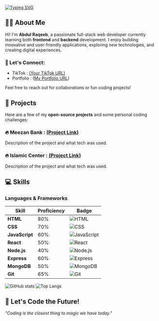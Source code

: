 [![Typing SVG](https://readme-typing-svg.herokuapp.com?font=Fira+Code&duration=4000&pause=1000&center=true&vCenter=true&width=500&lines=Hi+There!+I'm+Abdul+Raqeeb+👋;Full+Stack+Web+Developer+in+Progress+💻;Frontend+%26+Backend+Learner+🚀;Building+my+digital+brand%3A+TexonCoder+⚡;TexonCoder+%3D+Code+with+Purpose+%F0%9F%92%A7%E2%9C%A8)](https://git.io/typing-svg)


## 👨‍💻 About Me

Hi! I'm **Abdul Raqeeb**, a passionate full-stack web developer currently learning both **frontend** and **backend** development. I enjoy building innovative and user-friendly applications, exploring new technologies, and creating digital experiences.

### 💬 Let's Connect:
- TikTok  : [(Your TikTok URL)](https://www.tiktok.com/@alreadybroken108)
- Portfolio  : ([My Portfolio URL](https://abdul-raqeeb1.github.io/web-design-expert/))

Feel free to reach out for collaborations or fun coding projects!

## 🚀 Projects

Here are a few of my **open-source projects** and some personal coding challenges:

### 🔥 Meezan Bank  : [(Project Link)](https://abdul-raqeeb1.github.io/web-design-expert/Meezan%20WebSite/Index.html)  
Description of the project and what tech was used.

### 🔥 Islamic Center  : [(Project Link)](https://abdul-raqeeb1.github.io/web-design-expert/Project%20Ramzan%20Web%202025/Index.html)  
Description of the project and what tech was used.


## 💻 Skills

### **Languages & Frameworks**

| **Skill**          | **Proficiency**      | **Badge**                                                                 |
|--------------------|----------------------|---------------------------------------------------------------------------|
| **HTML**           | 80%                  | ![HTML](https://img.shields.io/badge/-HTML-E34F26?style=flat&logo=html5&logoColor=fff) |
| **CSS**            | 70%                  | ![CSS](https://img.shields.io/badge/-CSS-1572B6?style=flat&logo=css3&logoColor=fff) |
| **JavaScript**     | 60%                  | ![JavaScript](https://img.shields.io/badge/-JavaScript-F7DF1E?style=flat&logo=javascript&logoColor=fff) |
| **React**          | 50%                  | ![React](https://img.shields.io/badge/-React-61DAFB?style=flat&logo=react&logoColor=fff) |
| **Node.js**        | 40%                  | ![Node.js](https://img.shields.io/badge/-Node.js-339933?style=flat&logo=node.js&logoColor=fff) |
| **Express**        | 60%                  | ![Express](https://img.shields.io/badge/-Express-000000?style=flat&logo=express&logoColor=fff) |
| **MongoDB**        | 50%                  | ![MongoDB](https://img.shields.io/badge/-MongoDB-47A248?style=flat&logo=mongodb&logoColor=fff) |
| **Git**            | 65%                  | ![Git](https://img.shields.io/badge/-Git-F05032?style=flat&logo=git&logoColor=fff) |



![GitHub stats](https://github-readme-stats.vercel.app/api?username=YourGitHubUsername&show_icons=true&hide_title=true&count_private=true&hide=prs)
![Top Langs](https://github-readme-stats.vercel.app/api/top-langs/?username=YourGitHubUsername&layout=compact)


## 🚀 Let's Code the Future!

_"Coding is the closest thing to magic we have today."_



<!---
Abdul-Raqeeb1/Abdul-Raqeeb1 is a ✨ special ✨ repository because its `README.md` (this file) appears on your GitHub profile.
You can click the Preview link to take a look at your changes.
--->
